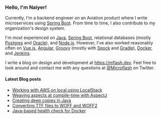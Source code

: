 ### Hello, I'm Naiyer!

Currently, I'm a backend engineer on an Aviation product where I write microservices using [Spring Boot](https://spring.io/projects/spring-boot). From time to time, I also contribute to my organization's design system.

I'm most experienced on [Java](https://openjdk.java.net/), [Spring Boot](https://spring.io/projects/spring-boot), relational databases (mostly [Postgres](https://www.postgresql.org/) and [Oracle](https://www.oracle.com/database/)), and [Node.js](https://nodejs.org/en/). However, I've also worked reasonably often on [Vue.js](https://vuejs.org/), [Angular](https://angular.io/), [Groovy](https://groovy-lang.org/) (mostly with [Spock](https://github.com/spockframework/spock) and [Gradle](https://gradle.org/)), [Docker](https://www.docker.com/), and [Jenkins](https://www.jenkins.io/).

I write a blog on design and development at <https://mflash.dev>. Feel free to look around and contact me with any questions at [@Microflash](https://www.twitter.com/Microflash) on Twitter.

#### Latest Blog posts

<!-- BLOG-POST-LIST:START -->
- [Working with AWS on local using LocalStack](https://mflash.dev/post/2021/11/16/working-with-aws-on-local-using-localstack/)
- [Weaving aspects at compile-time with AspectJ](https://mflash.dev/post/2021/10/10/weaving-aspects-at-compile-time-with-aspectj/)
- [Creating deep copies in Java](https://mflash.dev/post/2021/06/19/creating-deep-copies-in-java/)
- [Converting TTF files to WOFF and WOFF2](https://mflash.dev/post/2021/04/14/converting-ttf-files-to-woff-and-woff2/)
- [Java-based health check for Docker](https://mflash.dev/post/2021/03/01/java-based-health-check-for-docker/)
<!-- BLOG-POST-LIST:END -->
